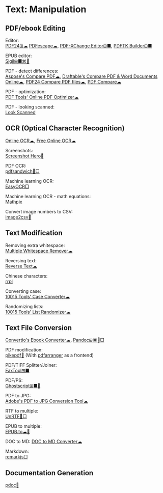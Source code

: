 # Text: Manipulation

## PDF/ebook Editing

Editor:  
[PDF24⊞☁](https://en.pdf24.org/)
[PDFescape☁](https://www.pdfescape.com/windows/),
[PDF-XChange Editor⊞■](https://pdf-xchange.eu/pdf-xchange-editor/index.htm),
[PDFTK Builder⊞■](http://www.angusj.com/pdftkb/)

EPUB editor:  
[Sigil⊞■⌘🐧](https://sigil-ebook.com/)

PDF - detect differences:  
[Aspose's Compare PDF☁](https://products.aspose.app/pdf/comparison),
[Draftable's Compare PDF & Word Documents Online☁](https://draftable.com/compare),
[PDF24 Compare PDF files☁](https://tools.pdf24.org/en/compare-pdf),
[PDF Compare☁](https://copyleaks.com/text-compare/compare-pdf-files)

PDF - optimization:  
[PDF Tools' Online PDF Optimizer☁](https://pdfresizer.com/optimize)

PDF - looking scanned:  
[Look Scanned](https://lookscanned.io/)

## OCR (Optical Character Recognition)

[Online OCR☁](https://www.onlineocr.net/),
[Free Online OCR☁](https://www.newocr.com/)

Screenshots:  
[Screenshot Hero🍎](https://asadmemon.com/projects/screenshothero/)

PDF OCR:  
[pdfsandwich🐧□](http://www.tobias-elze.de/pdfsandwich/)

Machine learning OCR:  
[EasyOCR□](https://github.com/JaidedAI/EasyOCR)

Machine learning OCR - math equations:  
[Mathpix](https://mathpix.com/)

Convert image numbers to CSV:  
[image2csv🐍](https://github.com/artperrin/image2csv)

## Text Modification

Removing extra whitespace:  
[Multiple Whitespace Remover☁](https://10015.io/tools/multiple-whitespace-remover)

Reversing text:  
[Reverse Text☁](https://commentpicker.com/reverse-text.php)

Chinese characters:  
[rrpl](https://github.com/LingDong-/rrpl)

Converting case:  
[10015 Tools' Case Converter☁](https://10015.io/tools/case-converter)

Randomizing lists:  
[10015 Tools' List Randomizer☁](https://10015.io/tools/list-randomizer)

## Text File Conversion

[Convertio's Ebook Converter☁](https://convertio.co/ebook-converter/),
[Pandoc⊞⌘🐧□](https://pandoc.org/)

PDF modification:  
[pikepdf🐍](https://github.com/pikepdf/pikepdf) (With [pdfarranger](https://github.com/pdfarranger/pdfarranger)
 as a frontend)

PDF/TIFF Splitter/Joiner:  
[FaxTool⊞■](https://sector-seven.com/software/faxtool)

PDF/PS:  
[Ghostscript⊞■🐧](https://www.ghostscript.com/)

PDF to JPG:  
[Adobe's PDF to JPG Conversion Tool☁](https://www.adobe.com/acrobat/online/pdf-to-jpg.html)

RTF to multiple:  
[UnRTF🐧□](https://www.gnu.org/software/unrtf/)

EPUB to multiple:  
[EPUB.to☁🔌](https://epub.to/)

DOC to MD:
[DOC to MD Converter☁](https://word2md.com/)

Markdown:  
[remarkjs□](https://github.com/remarkjs/remark)

## Documentation Generation

[pdoc🐍](https://pdoc.dev/)
